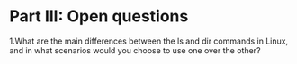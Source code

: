 # Part III: Open questions

1.What are the main differences between the ls and dir commands in Linux, and in what scenarios would you choose to use one over the other? 
